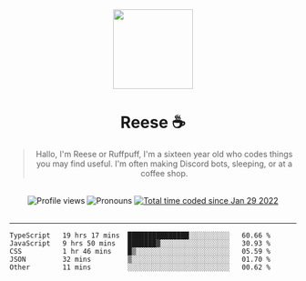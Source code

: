 <div align='center'>
  <img src='https://cdn.reese.cafe/reese.jpg' width='140' height='140' />
  <h1>Reese ☕️</h1>
  <blockquote>Hallo, I'm Reese or Ruffpuff, I'm a sixteen year old who codes things you may find useful. I'm often making Discord bots, sleeping, or at a coffee shop.</blockquote>
  
  <br />
  
  <img alt="Profile views" src="https://komarev.com/ghpvc/?username=ruffpuff1" />
  <img alt='Pronouns' src='https://img.shields.io/endpoint?url=https://pronoundb.org/shields/61181f81be124c42b207bffd' />
  <a href="https://wakatime.com/@72bf611d-9557-4a85-aa1d-46f6a3346744"><img src="https://wakatime.com/badge/user/72bf611d-9557-4a85-aa1d-46f6a3346744.svg" alt="Total time coded since Jan 29 2022" /></a>
</div><br />

<hr />

<!--START_SECTION:waka-->

```text
TypeScript   19 hrs 17 mins  ███████████████░░░░░░░░░░   60.66 %
JavaScript   9 hrs 50 mins   ███████▓░░░░░░░░░░░░░░░░░   30.93 %
CSS          1 hr 46 mins    █▒░░░░░░░░░░░░░░░░░░░░░░░   05.59 %
JSON         32 mins         ▒░░░░░░░░░░░░░░░░░░░░░░░░   01.70 %
Other        11 mins         ░░░░░░░░░░░░░░░░░░░░░░░░░   00.62 %
```

<!--END_SECTION:waka-->
